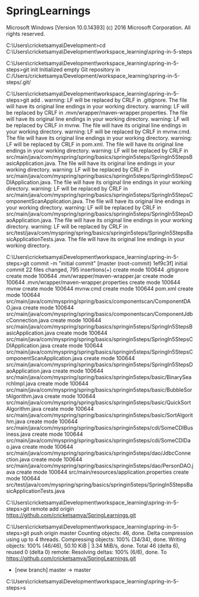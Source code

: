 # SpringLearnings


Microsoft Windows [Version 10.0.14393]
(c) 2016 Microsoft Corporation. All rights reserved.

C:\Users\cricketsamya\Development>cd C:\Users\cricketsamya\Development\workspace_learning\spring-in-5-steps

C:\Users\cricketsamya\Development\workspace_learning\spring-in-5-steps>git init
Initialized empty Git repository in C:/Users/cricketsamya/Development/workspace_learning/spring-in-5-steps/.git/

C:\Users\cricketsamya\Development\workspace_learning\spring-in-5-steps>git add .
warning: LF will be replaced by CRLF in .gitignore.
The file will have its original line endings in your working directory.
warning: LF will be replaced by CRLF in .mvn/wrapper/maven-wrapper.properties.
The file will have its original line endings in your working directory.
warning: LF will be replaced by CRLF in mvnw.
The file will have its original line endings in your working directory.
warning: LF will be replaced by CRLF in mvnw.cmd.
The file will have its original line endings in your working directory.
warning: LF will be replaced by CRLF in pom.xml.
The file will have its original line endings in your working directory.
warning: LF will be replaced by CRLF in src/main/java/com/myspring/spring/basics/springin5steps/SpringIn5StepsBasicApplication.java.
The file will have its original line endings in your working directory.
warning: LF will be replaced by CRLF in src/main/java/com/myspring/spring/basics/springin5steps/SpringIn5StepsCDIApplication.java.
The file will have its original line endings in your working directory.
warning: LF will be replaced by CRLF in src/main/java/com/myspring/spring/basics/springin5steps/SpringIn5StepsComponentScanApplication.java.
The file will have its original line endings in your working directory.
warning: LF will be replaced by CRLF in src/main/java/com/myspring/spring/basics/springin5steps/SpringIn5StepsDaoApplication.java.
The file will have its original line endings in your working directory.
warning: LF will be replaced by CRLF in src/test/java/com/myspring/spring/basics/springin5steps/SpringIn5StepsBasicApplicationTests.java.
The file will have its original line endings in your working directory.

C:\Users\cricketsamya\Development\workspace_learning\spring-in-5-steps>git commit -m "initial commit"
[master (root-commit) 1ef9c3f] initial commit
 22 files changed, 795 insertions(+)
 create mode 100644 .gitignore
 create mode 100644 .mvn/wrapper/maven-wrapper.jar
 create mode 100644 .mvn/wrapper/maven-wrapper.properties
 create mode 100644 mvnw
 create mode 100644 mvnw.cmd
 create mode 100644 pom.xml
 create mode 100644 src/main/java/com/myspring/spring/basics/componentscan/ComponentDAO.java
 create mode 100644 src/main/java/com/myspring/spring/basics/componentscan/ComponentJdbcConnection.java
 create mode 100644 src/main/java/com/myspring/spring/basics/springin5steps/SpringIn5StepsBasicApplication.java
 create mode 100644 src/main/java/com/myspring/spring/basics/springin5steps/SpringIn5StepsCDIApplication.java
 create mode 100644 src/main/java/com/myspring/spring/basics/springin5steps/SpringIn5StepsComponentScanApplication.java
 create mode 100644 src/main/java/com/myspring/spring/basics/springin5steps/SpringIn5StepsDaoApplication.java
 create mode 100644 src/main/java/com/myspring/spring/basics/springin5steps/basic/BinarySearchImpl.java
 create mode 100644 src/main/java/com/myspring/spring/basics/springin5steps/basic/BubbleSortAlgorithm.java
 create mode 100644 src/main/java/com/myspring/spring/basics/springin5steps/basic/QuickSortAlgorithm.java
 create mode 100644 src/main/java/com/myspring/spring/basics/springin5steps/basic/SortAlgorithm.java
 create mode 100644 src/main/java/com/myspring/spring/basics/springin5steps/cdi/SomeCDIBusiness.java
 create mode 100644 src/main/java/com/myspring/spring/basics/springin5steps/cdi/SomeCDIDao.java
 create mode 100644 src/main/java/com/myspring/spring/basics/springin5steps/dao/JdbcConnection.java
 create mode 100644 src/main/java/com/myspring/spring/basics/springin5steps/dao/PersonDAO.java
 create mode 100644 src/main/resources/application.properties
 create mode 100644 src/test/java/com/myspring/spring/basics/springin5steps/SpringIn5StepsBasicApplicationTests.java

C:\Users\cricketsamya\Development\workspace_learning\spring-in-5-steps>git remote add origin https://github.com/cricketsamya/SpringLearnings.git

C:\Users\cricketsamya\Development\workspace_learning\spring-in-5-steps>git push origin master
Counting objects: 46, done.
Delta compression using up to 4 threads.
Compressing objects: 100% (34/34), done.
Writing objects: 100% (46/46), 50.10 KiB | 3.34 MiB/s, done.
Total 46 (delta 6), reused 0 (delta 0)
remote: Resolving deltas: 100% (6/6), done.
To https://github.com/cricketsamya/SpringLearnings.git
 * [new branch]      master -> master

C:\Users\cricketsamya\Development\workspace_learning\spring-in-5-steps>s






















